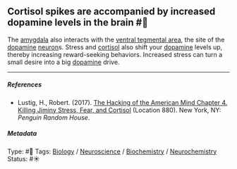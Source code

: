 ## Cortisol spikes are accompanied by increased dopamine levels in the brain #🧠

The [amygdala](Amygdala.md) also interacts with the [ventral tegmental area](Ventral%20tegmental%20area.md), the site of the [dopamine](Dopamine.md) [neuron](Neuron.md)s. Stress and [cortisol](Cortisol.md) also shift your [dopamine](Dopamine.md) levels up, thereby increasing reward-seeking behaviors. Increased stress can turn a small desire into a big [dopamine](Dopamine.md) drive.

---

##### References

* Lustig, H., Robert. (2017). [The Hacking of the American Mind Chapter 4. Killing Jiminy Stress, Fear, and Cortisol](The%20Hacking%20of%20the%20American%20Mind%20Chapter%204.%20Killing%20Jiminy%20Stress,%20Fear,%20and%20Cortisol.md) (Location 880). New York, NY: *Penguin Random House*.

##### Metadata

Type: #🔴 
Tags: [Biology]() / [Neuroscience](Neuroscience.md) / [Biochemistry](Biochemistry.md) / [Neurochemistry](Neurochemistry.md)
Status: #☀️
